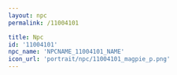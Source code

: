 ```yaml
---
layout: npc
permalink: /11004101

title: Npc
id: '11004101'
npc_name: 'NPCNAME_11004101_NAME'
icon_url: 'portrait/npc/11004101_magpie_p.png'
---
```

